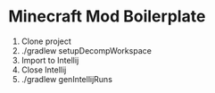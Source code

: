 # Minecraft Mod Boilerplate

1.  Clone project
2.  ./gradlew setupDecompWorkspace
3.  Import to Intellij
4.  Close Intellij
5.  ./gradlew genIntellijRuns
